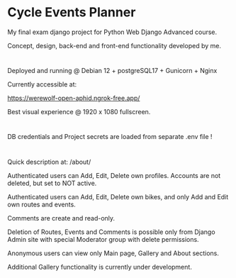 # Cycle Events Planner

My final exam django project for Python Web Django Advanced course.

Concept, design, back-end and front-end functionality developed by me.

#

Deployed and running @ Debian 12 + postgreSQL17 + Gunicorn + Nginx

Currently accessible at:

https://werewolf-open-aphid.ngrok-free.app/

Best visual experience @ 1920 x 1080 fullscreen.

#

DB credentials and Project secrets are loaded from separate .env file !

#

Quick description at: /about/

Authenticated users can Add, Edit, Delete own profiles. Accounts are not deleted, but set to NOT active.

Authenticated users can Add, Edit, Delete own bikes, and only Add and Edit own routes and events.

Comments are create and read-only.

Deletion of Routes, Events and Comments is possible only from Django Admin site with special Moderator group with delete permissions.

Anonymous users can view only Main page, Gallery and About sections.

Additional Gallery functionality is currently under development.
